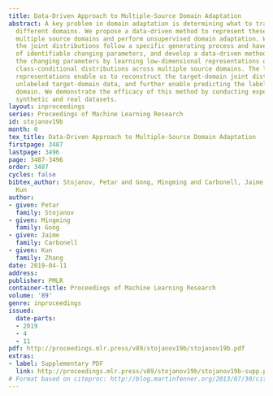 ```yaml
---
title: Data-Driven Approach to Multiple-Source Domain Adaptation
abstract: A key problem in domain adaptation is determining what to transfer across
  different domains. We propose a data-driven method to represent these changes across
  multiple source domains and perform unsupervised domain adaptation. We assume that
  the joint distributions follow a specific generating process and have a small number
  of identifiable changing parameters, and develop a data-driven method to identify
  the changing parameters by learning low-dimensional representations of the changing
  class-conditional distributions across multiple source domains. The learned low-dimensional
  representations enable us to reconstruct the target-domain joint distribution from
  unlabeled target-domain data, and further enable predicting the labels in the target
  domain. We demonstrate the efficacy of this method by conducting experiments on
  synthetic and real datasets.
layout: inproceedings
series: Proceedings of Machine Learning Research
id: stojanov19b
month: 0
tex_title: Data-Driven Approach to Multiple-Source Domain Adaptation
firstpage: 3487
lastpage: 3496
page: 3487-3496
order: 3487
cycles: false
bibtex_author: Stojanov, Petar and Gong, Mingming and Carbonell, Jaime and Zhang,
  Kun
author:
- given: Petar
  family: Stojanov
- given: Mingming
  family: Gong
- given: Jaime
  family: Carbonell
- given: Kun
  family: Zhang
date: 2019-04-11
address: 
publisher: PMLR
container-title: Proceedings of Machine Learning Research
volume: '89'
genre: inproceedings
issued:
  date-parts:
  - 2019
  - 4
  - 11
pdf: http://proceedings.mlr.press/v89/stojanov19b/stojanov19b.pdf
extras:
- label: Supplementary PDF
  link: http://proceedings.mlr.press/v89/stojanov19b/stojanov19b-supp.pdf
# Format based on citeproc: http://blog.martinfenner.org/2013/07/30/citeproc-yaml-for-bibliographies/
---
```

